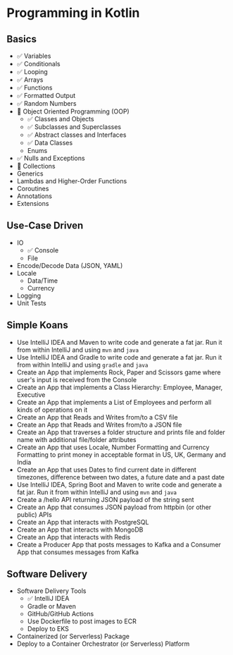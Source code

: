 # Programming in Kotlin

## Basics 
- ✅ Variables
- ✅ Conditionals
- ✅ Looping
- ✅ Arrays
- ✅ Functions
- ✅ Formatted Output
- ✅ Random Numbers 
- 🚧 Object Oriented Programming (OOP)
  + ✅ Classes and Objects
  + ✅ Subclasses and Superclasses
  + ✅ Abstract classes and Interfaces
  + ✅ Data Classes
  + Enums
- ✅ Nulls and Exceptions
- 🚧 Collections
- Generics
- Lambdas and Higher-Order Functions
- Coroutines
- Annotations
- Extensions

## Use-Case Driven
- IO
  + ✅ Console
  + File
- Encode/Decode Data (JSON, YAML)
- Locale
  + Data/Time
  + Currency
- Logging
- Unit Tests

## Simple Koans
- Use IntelliJ IDEA and Maven to write code and generate a fat jar. Run it from within IntelliJ and using `mvn` and `java`
- Use IntelliJ IDEA and Gradle to write code and generate a fat jar. Run it from within IntelliJ and using `gradle` and `java`
- Create an App that implements Rock, Paper and Scissors game where user's input is received from the Console
- Create an App that implements a Class Hierarchy: Employee, Manager, Executive
- Create an App that implements a List of Employees and perform all kinds of operations on it
- Create an App that Reads and Writes from/to a CSV file
- Create an App that Reads and Writes from/to a JSON file
- Create an App that traverses a folder structure and prints file and folder name with additional file/folder attributes
- Create an App that uses Locale, Number Formatting and Currency Formatting to print money in acceptable format in US, UK, Germany and India 
- Create an App that uses Dates to find current date in different timezones, difference between two dates, a future date and a past date
- Use IntelliJ IDEA, Spring Boot and Maven to write code and generate a fat jar. Run it from within IntelliJ and using `mvn` and `java`
- Create a /hello API returning JSON payload of the string sent
- Create an App that consumes JSON payload from httpbin (or other public) APIs
- Create an App that interacts with PostgreSQL
- Create an App that interacts with MongoDB
- Create an App that interacts with Redis
- Create a Producer App that posts messages to Kafka and a Consumer App that consumes messages from Kafka

## Software Delivery
- Software Delivery Tools
  + ✅ IntelliJ IDEA
  + Gradle or Maven
  + GitHub/GitHub Actions
  + Use Dockerfile to post images to ECR
  + Deploy to EKS
- Containerized (or Serverless) Package
- Deploy to a Container Orchestrator (or Serverless) Platform